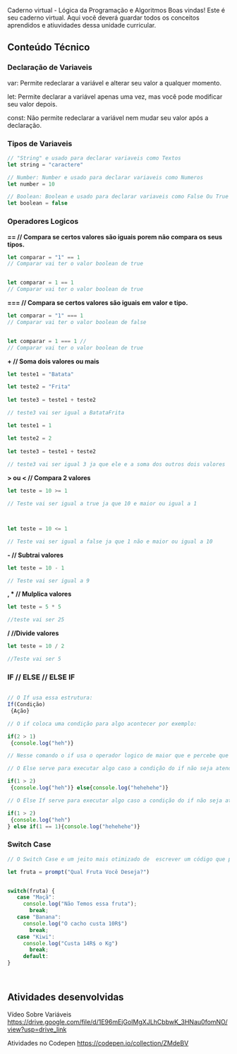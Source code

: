 Caderno virtual - Lógica da Programação e Algoritmos
Boas vindas! Este é seu caderno virtual. Aqui você deverá guardar todos os conceitos aprendidos e atiuvidades dessa unidade curricular. 


## Conteúdo Técnico

### Declaração de Variaveis

var: Permite redeclarar a variável e alterar seu valor a qualquer momento.

let: Permite declarar a variável apenas uma vez, mas você pode modificar seu valor depois.

const: Não permite redeclarar a variável nem mudar seu valor após a declaração.

### Tipos de Variaveis


~~~javascript
// "String" e usado para declarar variaveis como Textos 
let string = "caractere"
~~~


~~~javascript
// Number: Number e usado para declarar variaveis como Numeros 
let number = 10
~~~


~~~javascript
// Boolean: Boolean e usado para declarar variaveis como False Ou True
let boolean = false
~~~


### Operadores Logicos 

**== // Compara se certos valores são iguais porem não compara os seus tipos.**


~~~javascript
let comparar = "1" == 1 
// Comparar vai ter o valor boolean de true


let comparar = 1 == 1 
// Comparar vai ter o valor boolean de true
~~~


**=== // Compara se certos valores são iguais em valor e tipo.**


~~~javascript
let comparar = "1" === 1 
// Comparar vai ter o valor boolean de false


let comparar = 1 === 1 //
// Comparar vai ter o valor boolean de true
~~~


**+ // Soma dois valores ou mais**

~~~javascript
let teste1 = "Batata" 

let teste2 = "Frita"  
    
let teste3 = teste1 + teste2 

// teste3 vai ser igual a BatataFrita 
~~~


~~~javascript                    
let teste1 = 1 

let teste2 = 2 
     
let teste3 = teste1 + teste2 
     
// teste3 vai ser igual 3 ja que ele e a soma dos outros dois valores 
~~~


**> ou < // Compara 2 valores**


~~~javascript     
let teste = 10 >= 1

// Teste vai ser igual a true ja que 10 e maior ou igual a 1



let teste = 10 <= 1

// Teste vai ser igual a false ja que 1 não e maior ou igual a 10
~~~


**- // Subtrai valores**


~~~javascript     
let teste = 10 - 1 

// Teste vai ser igual a 9
~~~


**, * // Mulplica valores**


~~~javascript     
let teste = 5 * 5 

//teste vai ser 25
~~~


**/  //Divide valores**


~~~javascript     
let teste = 10 / 2

//Teste vai ser 5 
~~~



### IF // ELSE // ELSE IF

~~~javascript

// O If usa essa estrutura:
If(Condição)
 {Ação}

// O if coloca uma condição para algo acontecer por exemplo:

if(2 > 1)
 {console.log("heh")}

// Nesse comando o if usa o operador logico de maior que e percebe que 2 e maior que 1 e por isso executa o comando 
~~~

~~~javascript
// O Else serve para executar algo caso a condição do if não seja atendida

if(1 > 2)
 {console.log("heh")} else{console.log("hehehehe")}

~~~

~~~javascript
// O Else If serve para executar algo caso a condição do if não seja atendida e a nova condição do Else if seja atendida 

if(1 > 2)
 {console.log("heh")
} else if(1 == 1){console.log("hehehehe")}

~~~

### Switch Case
~~~javascript
// O Switch Case e um jeito mais otimizado de  escrever um código que precise de muitos else If

let fruta = prompt("Qual Fruta Você Deseja?")


switch(fruta) {
   case "Maçã":
     console.log("Não Temos essa fruta");
       break;
   case "Banana":
     console.log("O cacho custa 10R$")
       break;
   case "Kiwi":
     console.log("Custa 14R$ o Kg")
       break;
     default:
}




~~~

## Atividades desenvolvidas

Vídeo Sobre Variáveis https://drive.google.com/file/d/1E96mEjGoIMgXJLhCbbwK_3HNau0fomNO/view?usp=drive_link

Atividades no Codepen
https://codepen.io/collection/ZMdeBV



